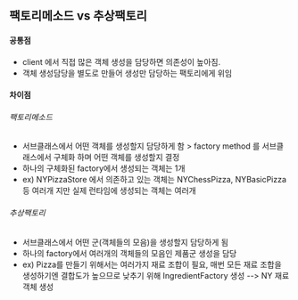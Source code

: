 ## 팩토리메소드 vs 추상팩토리
#### 공통점
 - client 에서 직접 많은 객체 생성을 담당하면 의존성이 높아짐.
 - 객체 생성담당을 별도로 만들어 생성만 담당하는 팩토리에게 위임

#### 차이점
###### 팩토리메소드
 - 서브클래스에서 어떤 객체를 생성할지 담당하게 함 > factory method 를 서브클래스에서 구체화 하며 어떤 객체를 생성할지 결정
 - 하나의 구체화된 factory에서 생성되는 객체는 1개
 - ex) NYPizzaStore 에서 의존하고 있는 객체는 NYChessPizza, NYBasicPizza 등 여러개 지만 실제 런타임에 생성되는 객체는 여러개

###### 추상팩토리
 - 서브클래스에서 어떤 군(객체들의 모음)을 생성할지 담당하게 됨
 - 하나의 factory에서 여러개의 객체들의 모음인 제품군 생성을 담당
 - ex) Pizza를 만들기 위해서는 여러가지 재료 조합이 필요, 매번 모든 재료 조합을 생성하기엔 결합도가 높으므로 낮추기 위해 IngredientFactory 생성 --> NY 재료 객체 생성

